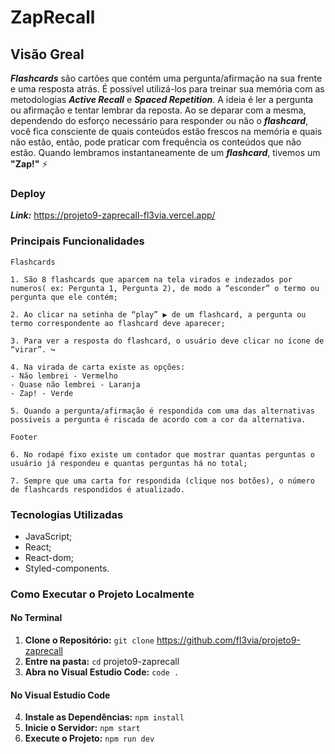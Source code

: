 # **ZapRecall**

## **Visão Greal**
***Flashcards*** são cartões que contém uma pergunta/afirmação na sua frente e uma resposta atrás. É possível utilizá-los para treinar sua memória com as metodologias ***Active Recall*** e ***Spaced Repetition***. A ideia é ler a pergunta ou afirmação e tentar lembrar da reposta. Ao se deparar com a mesma, dependendo do esforço necessário para responder ou não o ***flashcard***, você fica consciente de quais conteúdos estão frescos na memória e quais não estão, então, pode praticar com frequência os conteúdos que não estão.
Quando lembramos instantaneamente de um ***flashcard***, tivemos um **"Zap!"** ⚡

### **Deploy**
***Link:*** https://projeto9-zaprecall-fl3via.vercel.app/

### **Principais Funcionalidades**
    Flashcards

    1. São 8 flashcards que aparcem na tela virados e indezados por numeros( ex: Pergunta 1, Pergunta 2), de modo a “esconder” o termo ou pergunta que ele contém;

    2. Ao clicar na setinha de “play” ▶️ de um flashcard, a pergunta ou termo correspondente ao flashcard deve aparecer;

    3. Para ver a resposta do flashcard, o usuário deve clicar no ícone de “virar”. ↪️

    4. Na virada de carta existe as opções:
    - Não lembrei - Vermelho
    - Quase não lembrei - Laranja
    - Zap! - Verde

    5. Quando a pergunta/afirmação é respondida com uma das alternativas possiveis a pergunta é riscada de acordo com a cor da alternativa. 
    
    Footer 

    6. No rodapé fixo existe um contador que mostrar quantas perguntas o usuário já respondeu e quantas perguntas há no total;

    7. Sempre que uma carta for respondida (clique nos botões), o número de flashcards respondidos é atualizado.


### **Tecnologias Utilizadas**
- JavaScript;
- React;
- React-dom;
- Styled-components. 

### **Como Executar o Projeto Localmente**

#### No Terminal 
1. **Clone o Repositório:** `git clone` https://github.com/fl3via/projeto9-zaprecall
2. **Entre na pasta:** `cd` projeto9-zaprecall
3. **Abra no Visual Estudio Code:** `code .`

#### No Visual Estudio Code
4. **Instale as Dependências:** `npm install`
5. **Inicie o Servidor:** `npm start`
6. **Execute o Projeto:** `npm run dev` 
